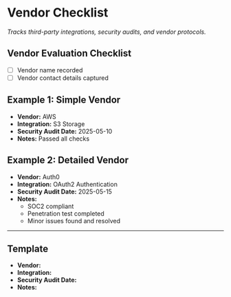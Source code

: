 # Vendor Checklist

_Tracks third-party integrations, security audits, and vendor protocols._

## Vendor Evaluation Checklist

- [ ] Vendor name recorded
- [ ] Vendor contact details captured

## Example 1: Simple Vendor

- **Vendor:** AWS
- **Integration:** S3 Storage
- **Security Audit Date:** 2025-05-10
- **Notes:** Passed all checks

## Example 2: Detailed Vendor

- **Vendor:** Auth0
- **Integration:** OAuth2 Authentication
- **Security Audit Date:** 2025-05-15
- **Notes:**
  - SOC2 compliant
  - Penetration test completed
  - Minor issues found and resolved

---

## Template

- **Vendor:**
- **Integration:**
- **Security Audit Date:**
- **Notes:**
